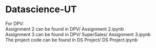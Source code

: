 # Datascience-UT

For DPV:   
Assignment 2 can be found in DPV/ Assignment 2.ipynb  
Assignment 3 can be found in DPV/ SuperSales/ Assignment 3.ipynb  
The project code can be found in DS Project/ DS Project.ipynb
